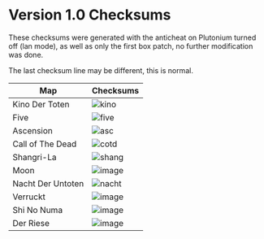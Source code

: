 # Version 1.0 Checksums
These checksums were generated with the anticheat on Plutonium turned off (lan mode), as well as only the first box patch, no further modification was done.

The last checksum line may be different, this is normal.

| Map   | Checksums |
|------------|-------|
| Kino Der Toten | ![kino](https://github.com/user-attachments/assets/74839fb1-b400-4900-8355-6a43dc7ed591) |
| Five | ![five](https://github.com/user-attachments/assets/3a66f55f-36b8-4c95-b3e1-fe305c259803) | 
| Ascension | ![asc](https://github.com/user-attachments/assets/6b9f89fe-dc3d-4f5e-b9c7-7f44d89edcdb) | 
| Call of The Dead | ![cotd](https://github.com/user-attachments/assets/6ec5a90b-8a6b-4380-8489-5dd52fbdeac4) | 
| Shangri-La | ![shang](https://github.com/user-attachments/assets/cc5866d7-332f-4f85-9eb1-0df0991a85b6) |
| Moon | ![image](https://github.com/user-attachments/assets/0e0a5b11-771f-4567-aa0a-3108e3f32c1f) | 
| Nacht Der Untoten | ![nacht](https://github.com/user-attachments/assets/2ba3d6c5-e33e-4bf4-b5d5-faaa305c3772) |
| Verruckt | ![image](https://github.com/user-attachments/assets/7f7798f1-caac-4979-aac8-8a14fc48d225) |
| Shi No Numa | ![image](https://github.com/user-attachments/assets/57574335-9dc1-4788-a788-fde54f4b927b) |
| Der Riese | ![image](https://github.com/user-attachments/assets/0ed41e61-2ac8-4363-8d39-3c4a0d716011) |
